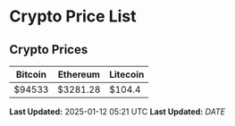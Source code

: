 # Crypto Price List

## Crypto Prices
| Bitcoin | Ethereum | Litecoin |
| ------- | -------- | -------- |
| $94533 | $3281.28 | $104.4 |
**Last Updated:** 2025-01-12 05:21 UTC
**Last Updated:** $DATE$

